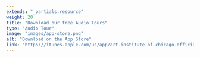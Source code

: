 ```yaml
---
extends: "_partials.resource"
weight: 20
title: "Download our free Audio Tours"
type: "Audio Tour"
image: "images/app-store.png"
alt: "Download on the App Store"
link: "https://itunes.apple.com/us/app/art-institute-of-chicago-official-mobile-app/id1130366814?mt=8"
---
```

